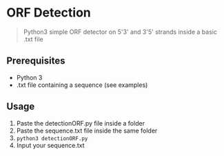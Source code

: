 # ORF Detection

> Python3 simple ORF detector on 5'3' and 3'5' strands inside a basic .txt file

## Prerequisites

*   Python 3
*   .txt file containing a sequence (see examples)

## Usage

1.  Paste the detectionORF.py file inside a folder
2.  Paste the sequence.txt file inside the same folder
3.  `python3 detectionORF.py`
4.  Input your sequence.txt
